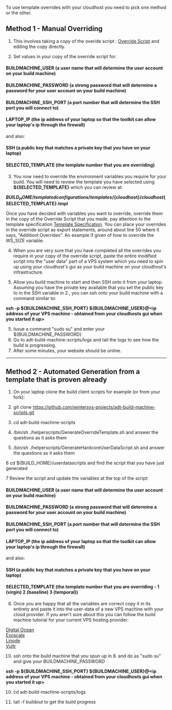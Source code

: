 To use template overrides with your cloudhost you need to pick one method or the other.

## Method 1 - Manual Overriding

1. This involves taking a copy of the overide script : [Override Script](https://github.com/wintersys-projects/adt-build-machine-scripts/blob/master/templatedconfigurations/templateoverrides/OverrideScript.sh)  and editing the copy directly.

2. Set values in your copy of the override script for:

#### BUILDMACHINE_USER  (a user name that will determine the user account on your build machine)
#### BUILDMACHINE_PASSWORD  (a strong password that will determine a password for your user account on your build machine)
#### BUILDMACHINE_SSH_PORT  (a port number that will determine the SSH port you will connect to)
#### LAPTOP_IP    (the ip address of your laptop so that the toolkit can allow your laptop's ip through the firewall)

and also:  

#### SSH  (a public key that matches a private key that you have on your laptop)
#### SELECTED_TEMPLATE  (the template number that you are overriding) 

3. You now need to override the environment variables you require for your build. You will need to review the template you have selected using **${SELECTED_TEMPLATE}** which you can review at: 

**${BUILD_HOME}/templatedconfigurations/templates/${cloudhost}/${cloudhost}${SELECTED_TEMPLATE}.tmpl**

Once you have decided with variables you want to override, override them in the copy of the Override Script that you made. pay attention to the template specification [Template Specification](https://github.com/wintersys-projects/adt-build-machine-scripts/blob/master/templatedconfigurations/specification.md). You can place your overrides in the override script as export statements, around about line 50 where it says, "Additionl Overrides". An example if given of how to override the WS_SIZE variable. 

4. When you are very sure that you have completed all the overrides you require in your copy of the override script, paste the entire modified script into the "user data" part of a VPS system which you need to  spin up using your cloudhost's gui as your build machine on your cloudhost's infrastructure.

5. Allow you build machine to start and then SSH onto it from your laptop. Assuming you have the private key available that you set the public key to in the SSH variable in 2., you can ssh onto your build machine with a command similar to:

**ssh -p ${BUILDMACHINE_SSH_PORT} ${BUILDMACHINE_USER}@<ip address of your VPS machine - obtained from your cloudhosts gui when you started it up>**

5. Issue a command "sudo su" and enter your ${BUILDMACHINE_PASSWORD}
5. Go to adt-build-machine-scripts/logs and tail the logs to see how the build is progressing. 
6. After some minutes, your website should be online.
  
  -----------------------------------

## Method 2 - Automated Generation from a template that is proven already

1. On your laptop clone the build client scripts for example (or from your fork):

2. git clone https://github.com/wintersys-projects/adt-build-machine-scripts.git

3. cd adt-build-machine-scripts

4. /bin/sh ./helperscripts/GenerateOverrideTemplate.sh and answer the questions as it asks them

5. /bin/sh ./helperscripts/GenerateHardcoreUserDataScript.sh and answer the questions as it asks them

6 cd ${BUILD_HOME}/userdatascripts and find the script that you have just generated

7 Review the script and update the variables at the top of the script:

#### BUILDMACHINE_USER  (a user name that will determine the user account on your build machine)
#### BUILDMACHINE_PASSWORD  (a strong password that will determine a password for your user account on your build machine)
#### BUILDMACHINE_SSH_PORT  (a port number that will determine the SSH port you will connect to)
#### LAPTOP_IP    (the ip address of your laptop so that the toolkit can allow your laptop's ip through the firewall)

and also:  

#### SSH  (a public key that matches a private key that you have on your laptop)
#### SELECTED_TEMPLATE  (the template number that you are overriding - 1 (virgin) 2 (baseline) 3 (temporal)) 

8. Once you are happy that all the variables are correct copy it in its entirety and paste it into the user-data of a new VPS machine with your cloud provider. If you aren't sure about this you can follow the build machine tutorial for your current VPS hosting provider:

  [Digital Ocean](https://www.wintersys-projects.uk/Agile%20Deployment%20Toolkit/Tutorials/digitalocean/buildmachine)  
  [Exoscale](https://www.wintersys-projects.uk/Agile%20Deployment%20Toolkit/Tutorials/exoscale/buildmachine)  
  [Linode](https://www.wintersys-projects.uk/Agile%20Deployment%20Toolkit/Tutorials/linode/buildmachine)  
  [Vultr](https://www.wintersys-projects.uk/Agile%20Deployment%20Toolkit/Tutorials/vultr/buildmachine)  

10. ssh onto the build machine that you spun up in 8. and do as "sudo su" and give your BUILDMACHINE_PASSWORD
  
 **ssh -p ${BUILDMACHINE_SSH_PORT} ${BUILDMACHINE_USER}@<ip address of your VPS machine - obtained from your cloudhosts gui when you started it up>**


10. cd adt-build-machine-scripts/logs

11. tail -f build*out* to get the build progress
